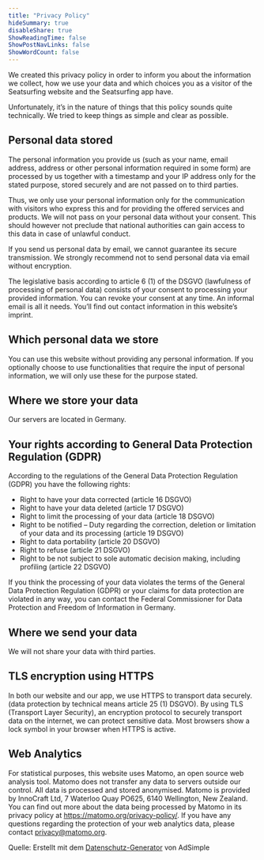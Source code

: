 ```yaml
---
title: "Privacy Policy"
hideSummary: true
disableShare: true
ShowReadingTime: false
ShowPostNavLinks: false
ShowWordCount: false
---
```


We created this privacy policy in order to inform you about the information we collect, how we use your data and which choices you as a visitor of the Seatsurfing website and the Seatsurfing app have.

Unfortunately, it’s in the nature of things that this policy sounds quite technically. We tried to keep things as simple and clear as possible.

## Personal data stored
The personal information you provide us (such as your name, email address, address or other personal information required in some form) are processed by us together with a timestamp and your IP address only for the stated purpose, stored securely and are not passed on to third parties.

Thus, we only use your personal information only for the communication with visitors who express this and for providing the offered services and products. We will not pass on your personal data without your consent. This should however not preclude that national authorities can gain access to this data in case of unlawful conduct.

If you send us personal data by email, we cannot guarantee its secure transmission. We strongly recommend not to send personal data via email without encryption.

The legislative basis according to article 6 (1) of the DSGVO (lawfulness of processing of personal data) consists of your consent to processing your provided information. You can revoke your consent at any time. An informal email is all it needs. You’ll find out contact information in this website’s imprint.

## Which personal data we store
You can use this website without providing any personal information. If you optionally choose to use functionalities that require the input of personal information, we will only use these for the purpose stated.

## Where we store your data
Our servers are located in Germany.

## Your rights according to General Data Protection Regulation (GDPR)
According to the regulations of the General Data Protection Regulation (GDPR) you have the following rights:

* Right to have your data corrected (article 16 DSGVO)
* Right to have your data deleted (article 17 DSGVO)
* Right to limit the processing of your data (article 18 DSGVO)
* Right to be notified – Duty regarding the correction, deletion or limitation of your data and its processing (article 19 DSGVO)
* Right to data portability (article 20 DSGVO)
* Right to refuse (article 21 DSGVO)
* Right to be not subject to sole automatic decision making, including profiling (article 22 DSGVO)

If you think the processing of your data violates the terms of the General Data Protection Regulation (GDPR) or your claims for data protection are violated in any way, you can contact the Federal Commissioner for Data Protection and Freedom of Information in Germany.

## Where we send your data
We will not share your data with third parties.

## TLS encryption using HTTPS
In both our website and our app, we use HTTPS to transport data securely. (data protection by technical means article 25 (1) DSGVO). By using TLS (Transport Layer Security), an encryption protocol to securely transport data on the internet, we can protect sensitive data. Most browsers show a lock symbol in your browser when HTTPS is active.

## Web Analytics
For statistical purposes, this website uses Matomo, an open source web analysis tool. Matomo does not transfer any data to servers outside our control. All data is processed and stored anonymised. Matomo is provided by InnoCraft Ltd, 7 Waterloo Quay PO625, 6140 Wellington, New Zealand. You can find out more about the data being processed by Matomo in its privacy policy at https://matomo.org/privacy-policy/. If you have any questions regarding the protection of your web analytics data, please contact privacy@matomo.org.

Quelle: Erstellt mit dem [Datenschutz-Generator](https://www.adsimple.de/datenschutz-generator/) von AdSimple